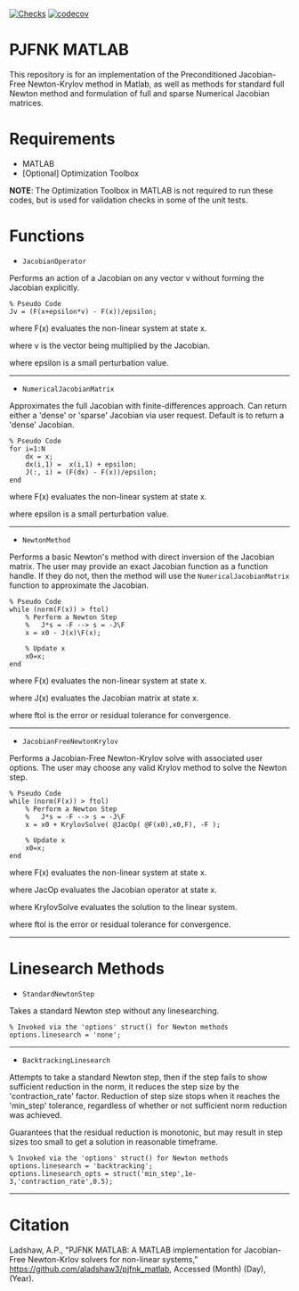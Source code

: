 [![Checks](https://github.com/aladshaw3/pjfnk_matlab/actions/workflows/unit_tests.yml/badge.svg)](https://github.com/aladshaw3/pjfnk_matlab/actions/workflows/unit_tests.yml)
[![codecov](https://codecov.io/gh/aladshaw3/pjfnk_matlab/branch/main/graph/badge.svg)](https://codecov.io/gh/aladshaw3/pjfnk_matlab) 

# PJFNK MATLAB
This repository is for an implementation of the Preconditioned Jacobian-Free Newton-Krylov method in Matlab,
as well as methods for standard full Newton method and formulation of full and sparse Numerical
Jacobian matrices. 

# Requirements

- MATLAB
- [Optional] Optimization Toolbox

**NOTE**: The Optimization Toolbox in MATLAB is not required to run these 
codes, but is used for validation checks in some of the unit tests. 

# Functions

- `JacobianOperator`

Performs an action of a Jacobian on any vector v without forming the Jacobian
explicitly. 

```
% Pseudo Code
Jv = (F(x+epsilon*v) - F(x))/epsilon;
```

where F(x) evaluates the non-linear system at state x.

where v is the vector being multiplied by the Jacobian.

where epsilon is a small perturbation value. 

---

- `NumericalJacobianMatrix`

Approximates the full Jacobian with finite-differences approach. Can return
either a 'dense' or 'sparse' Jacobian via user request. Default is to return 
a 'dense' Jacobian. 

```
% Pseudo Code
for i=1:N
    dx = x;
    dx(i,1) =  x(i,1) + epsilon;
    J(:, i) = (F(dx) - F(x))/epsilon;
end
```

where F(x) evaluates the non-linear system at state x.

where epsilon is a small perturbation value. 

---

- `NewtonMethod`

Performs a basic Newton's method with direct inversion of the Jacobian matrix.
The user may provide an exact Jacobian function as a function handle. If they 
do not, then the method will use the `NumericalJacobianMatrix` function to 
approximate the Jacobian. 

```
% Pseudo Code
while (norm(F(x)) > ftol)
    % Perform a Newton Step
    %   J*s = -F --> s = -J\F
    x = x0 - J(x)\F(x);

    % Update x
    x0=x;
end
```

where F(x) evaluates the non-linear system at state x.

where J(x) evaluates the Jacobian matrix at state x.

where ftol is the error or residual tolerance for convergence. 

---

- `JacobianFreeNewtonKrylov`

Performs a Jacobian-Free Newton-Krylov solve with associated user options.
The user may choose any valid Krylov method to solve the Newton step.  

```
% Pseudo Code
while (norm(F(x)) > ftol)
    % Perform a Newton Step
    %   J*s = -F --> s = -J\F
    x = x0 + KrylovSolve( @JacOp( @F(x0),x0,F), -F );

    % Update x
    x0=x;
end
```

where F(x) evaluates the non-linear system at state x.

where JacOp evaluates the Jacobian operator at state x.

where KrylovSolve evaluates the solution to the linear system.

where ftol is the error or residual tolerance for convergence. 

---

# Linesearch Methods

- `StandardNewtonStep`

Takes a standard Newton step without any linesearching.

```
% Invoked via the 'options' struct() for Newton methods
options.linesearch = 'none';
```

---

- `BacktrackingLinesearch`

Attempts to take a standard Newton step, then if the step fails to show sufficient
reduction in the norm, it reduces the step size by the 'contraction_rate' factor.
Reduction of step size stops when it reaches the 'min_step' tolerance, regardless
of whether or not sufficient norm reduction was achieved. 

Guarantees that the residual reduction is monotonic, but may result in step sizes
too small to get a solution in reasonable timeframe. 

```
% Invoked via the 'options' struct() for Newton methods
options.linesearch = 'backtracking';
options.linesearch_opts = struct('min_step',1e-3,'contraction_rate',0.5);
```

---

# Citation

Ladshaw, A.P., "PJFNK MATLAB: A MATLAB implementation for Jacobian-Free
Newton-Krlov solvers for non-linear systems," https://github.com/aladshaw3/pjfnk_matlab, 
Accessed (Month) (Day), (Year).